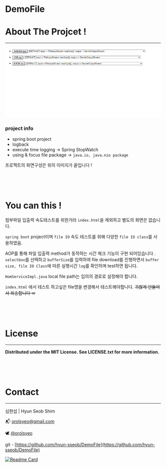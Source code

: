 # DemoFile

# About The Projcet !

---

![src/main/resources/static/images/img.png](src/main/resources/static/images/img.png)

### project info

- spring boot project
- logback
- execute time logging -> Spring StopWatch
- using & focus file package -> `java.io, java.nio package`

프로젝트의 화면구성은 위의 이미지가 끝입니다 !

<br>
<br>
<br>

# You can this !

첨부파일 입출력 속도테스트를 위한거라 `index.html`을 제외하고 별도의 화면은 없습니다.

`spring boot` project이며 `file IO` 속도 테스트를 위해 다양한 `file IO class`를 사용하였음.

AOP를 통해 파일 입출력 method가 동작하는 시간 체크 기능이 구현 되어있습니다 . `selectbox`를 선택하고 `bufferSize`를 입력하여 file download를 진행하면서 `buffer size, file IO Class`에 따른 실행시간 `log`를 확인하며 test하면 됩니다.

`HomServiceImpl.java` local file path는 임의의 경로로 설정해야 합니다.

`index.html` 에서 테스트 하고싶은 file명을 변경해서 테스트해야합니다. ~~귀찮게 만들어서 죄송합니다 ㅠ~~

<br>
<br>
<br>

# License

---

**Distributed under the MIT License. See LICENSE.txt for more information.**

<br>
<br>
<br>

# Contact

---

심현섭 | Hyun Seob Shim

📬 orolsyeo@gmail.com

🕊 [@orolsyeo](https://twitter.com/orolsyeo)

git - [https://github.com/hyun-sseob/DemoFile](https://github.com/hyun-sseob/DemoFile)




[![Readme Card](https://github-readme-stats.vercel.app/api/pin/?username=hyub-sseob&repo=github-readme-stats)](https://github.com/anuraghazra/github-readme-stats)
